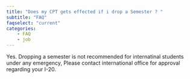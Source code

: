 ```yaml
---
title: "Does my CPT gets effected if i drop a Semester ? "
subtitle: "FAQ"
faqselect: "current"
categories:
    - FAQ
    - job
---
```

Yes. Dropping a semester is not recommended for internatinal students under any emergency, Please contact international office for approval regarding your I-20.